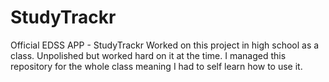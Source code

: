 # StudyTrackr
Official EDSS APP - StudyTrackr
Worked on this project in high school as a class. Unpolished but worked hard on it at the time. 
I managed this repository for the whole class meaning I had to self learn how to use it.
